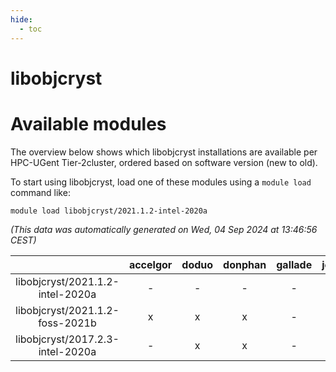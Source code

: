 ```yaml
---
hide:
  - toc
---
```


libobjcryst
===========

# Available modules


The overview below shows which libobjcryst installations are available per HPC-UGent Tier-2cluster, ordered based on software version (new to old).

To start using libobjcryst, load one of these modules using a `module load` command like:

```shell
module load libobjcryst/2021.1.2-intel-2020a
```

*(This data was automatically generated on Wed, 04 Sep 2024 at 13:46:56 CEST)*  

| |accelgor|doduo|donphan|gallade|joltik|shinx|skitty|
| :---: | :---: | :---: | :---: | :---: | :---: | :---: | :---: |
|libobjcryst/2021.1.2-intel-2020a|-|-|-|-|-|-|x|
|libobjcryst/2021.1.2-foss-2021b|x|x|x|-|x|-|x|
|libobjcryst/2017.2.3-intel-2020a|-|x|x|-|x|-|x|
